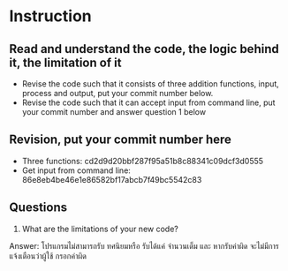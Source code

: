 ﻿# Instruction

## Read and understand the code, the logic behind it, the limitation of it
* Revise the code such that it consists of three addition functions, input, process and output, put your commit number below.
* Revise the code such that it can accept input from command line, put your commit number and answer question 1 below

## Revision, put your commit number here
* Three functions:  cd2d9d20bbf287f95a51b8c88341c09dcf3d0555
* Get input from command line: 86e8eb4be46e1e86582bf17abcb7f49bc5542c83

## Questions
1. What are the limitations of your new code?

Answer: โปรแกรมไม่สามารถรับ ทศนิยมหรือ รับได้แค่ จำนวนเต็ม และ หากรับค่าผิด จะไม่มีการแจ้งเตือนว่าผู้ใช้ กรอกค่าผิด